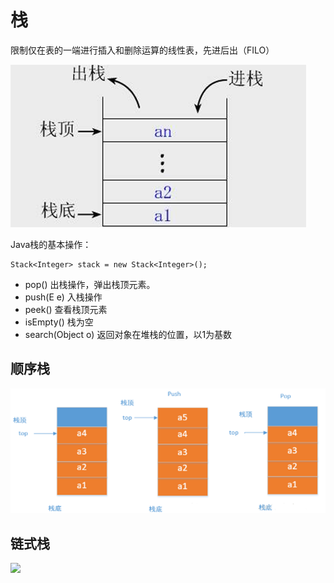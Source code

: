 # 栈

限制仅在表的一端进行插入和删除运算的线性表，先进后出（FILO）

![](assets/image-20220712220718522.png)

Java栈的基本操作：

```
Stack<Integer> stack = new Stack<Integer>();
```

-   pop() 出栈操作，弹出栈顶元素。
-   push(E e) 入栈操作
-   peek() 查看栈顶元素
-   isEmpty() 栈为空
-   search(Object o) 返回对象在堆栈的位置，以1为基数

## 顺序栈

![](assets/image-20220712220814323.png)

## 链式栈

![](assets/image-20220712220836079.png)